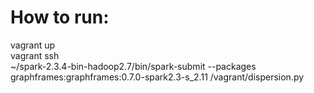 # How to run:
vagrant up <br>
vagrant ssh <br>
~/spark-2.3.4-bin-hadoop2.7/bin/spark-submit --packages graphframes:graphframes:0.7.0-spark2.3-s_2.11 /vagrant/dispersion.py
